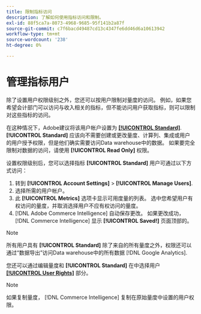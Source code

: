 ```yaml
---
title: 限制指标访问
description: 了解如何使用指标访问和限制。
exl-id: 88f5ca7a-8073-4968-9685-95f141b2a87f
source-git-commit: c7f6bacd49487cd13c4347fe6dd46d6a10613942
workflow-type: tm+mt
source-wordcount: '238'
ht-degree: 0%

---
```


# 管理指标用户

除了设置用户权限级别之外，您还可以按用户限制对量度的访问。 例如，如果您希望会计部门可以访问与收入相关的指标，但不能访问用户获取指标，则可以限制对这些指标的访问。

在这种情况下，Adobe建议将该用户帐户设置为 **[[!UICONTROL Standard]](../../administrator/user-management/user-management.md)**. **[!UICONTROL Standard]** 应该向不需要创建或更改量度、计算列、集成或用户的用户授予权限，但是他们确实需要访问Data warehouse中的数据。 如果要完全限制对数据的访问，请使用 **[!UICONTROL Read Only]** 权限。

设置权限级别后，您可以选择指标 **[!UICONTROL Standard]** 用户可通过以下方式访问：

1. 转到 **[!UICONTROL Account Settings]** > **[!UICONTROL Manage Users]**.
1. 选择所需的用户帐户。
1. 此 **[!UICONTROL Metrics]** 选项卡显示可用度量的列表。 选中您希望用户有权访问的量度，并取消选择用户不应有权访问的量度。
1. [!DNL Adobe Commerce Intelligence] 自动保存更改。 如果更改成功， [!DNL Commerce Intelligence] 显示 **[!UICONTROL Saved!]** 页面顶部的。

>[!NOTE]
>
>所有用户具有 **[!UICONTROL Standard]** 除了来自的所有量度之外，权限还可以通过“数据导出”访问Data warehouse中的所有数据 [!DNL Google Analytics].

您还可以通过编辑量度和 **[!UICONTROL Standard]** 在中选择用户 **[[!UICONTROL User Rights]](../../data-user/reports/ess-manage-data-metrics.md)** 部分。

>[!NOTE]
>
>如果复制量度， [!DNL Commerce Intelligence] 复制在原始量度中设置的用户权限。
